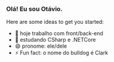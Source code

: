 ### Olá! Eu sou Otávio.




Here are some ideas to get you started:

- 🔭 hoje trabalho com front/back-end
- 🌱 estudando CSharp e .NETCore
- 😄 pronome: ele/dele
- ⚡ Fun fact: o nome do bulldog é Clark
